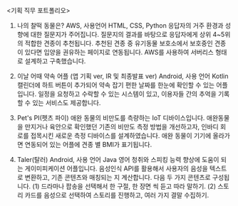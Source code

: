 <기획 직무 포트폴리오>

1. 나의 찰떡 동물은?
AWS, 사용언어 HTML, CSS, Python
응답자의 거주 환경과 성향에 대한 질문지가 주어집니다. 질문지의 결과를 바탕으로 응답자에게 상위 4~5위의 적합한 견종이 추천됩니다. 
추천된 견종 중 유기동물 보호소에서 보호중인 견종이 있다면 입양을 권유하는 페이지로 연동됩니다. 
AWS를 사용하여 서버리스 형태로 설계하고 구축했습니다. 

2. 이날 어때 약속 어플 (앱 기획 ver, IR 및 최종발표 ver)
Android, 사용 언어 Kotlin
캘린더에 하트 버튼이 추가되어 약속 잡기 편한 날짜를 한눈에 확인할 수 있는 어플입니다.
일정을 요청하고 수락할 수 있는 시스템이 있고, 이용자들 간의 추억을 기록할 수 있는 서비스도 제공합니다. 

3. Pet's PI(펫츠 파이)
애완 동물의 비만도를 측량하는 IoT 디바이스입니다. 애완동물을 만지거나 육안으로 확인했던 기존의 비만도 측정 방법을 개선하고자, 인바디 회로를 접목시킨 
새로운 측정 디바이스를 설계하였습니다. 애완 동물이 기기에 올라가면 연동되어 있는 어플에 견종 별 BMI가 표기됩니다. 

4. Taler(탈러) 
Android, 사용 언어 Java
영어 청취와 스피킹 능력 향상에 도움이 되는 게이미피케이션 어플입니다.
음성인식 API를 활용해서 사용자의 음성을 텍스트로 변환하고, 기존 콘텐츠와 매칭되는 지 계산합니다.
다음 두 가지 콘텐츠로 구성됩니다.
(1) 드라마나 팝송을 선택해서 한 구절, 한 장면 씩 듣고 따라 말하기.
(2) 스토리 카드를 음성으로 선택하여 스토리를 진행하고, 여러 가지 결말 수집하기.
